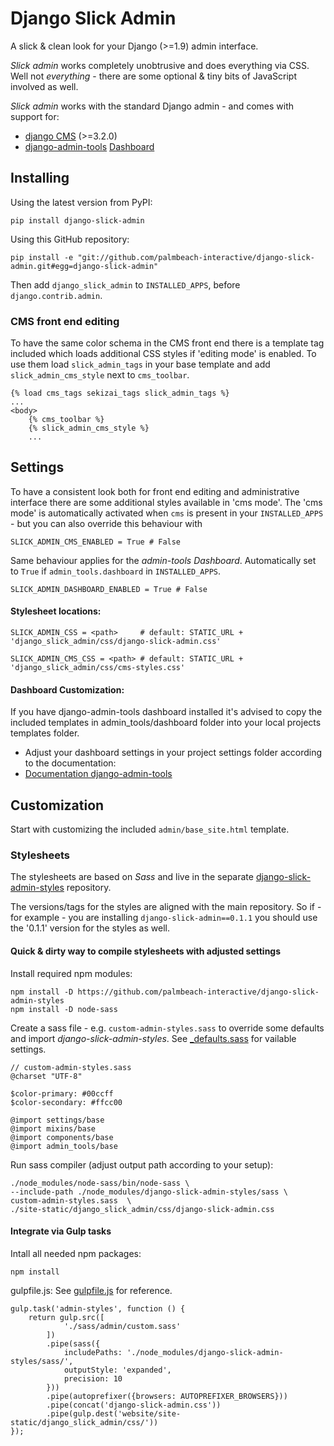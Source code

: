 Django Slick Admin
===================

A slick & clean look for your Django (>=1.9) admin interface.

*Slick admin* works completely unobtrusive and does everything via CSS.
Well not *everything* - there are some optional & tiny bits of JavaScript involved as well.

*Slick admin* works with the standard Django admin - and comes with support for:

 - [django CMS](https://www.django-cms.org/en/) (>=3.2.0)
 - [django-admin-tools](https://github.com/django-admin-tools/django-admin-tools) [Dashboard](http://django-admin-tools.readthedocs.io/en/latest/dashboard.html)


Installing
----------

Using the latest version from PyPI:

    pip install django-slick-admin

Using this GitHub repository:

    pip install -e "git://github.com/palmbeach-interactive/django-slick-admin.git#egg=django-slick-admin"


Then add `django_slick_admin` to `INSTALLED_APPS`, before `django.contrib.admin`.


### CMS front end editing

To have the same color schema in the CMS front end there is a template tag included which loads additional CSS styles
if 'editing mode' is enabled. To use them load `slick_admin_tags` in your base template and add `slick_admin_cms_style`
next to `cms_toolbar`.

    {% load cms_tags sekizai_tags slick_admin_tags %}
    ...
    <body>
        {% cms_toolbar %}
        {% slick_admin_cms_style %}
        ...


Settings
--------

To have a consistent look both for front end editing and administrative interface there are some additional
styles available in 'cms mode'.
The 'cms mode' is automatically activated when `cms` is present in your `INSTALLED_APPS` - but you can also
override this behaviour with

    SLICK_ADMIN_CMS_ENABLED = True # False

Same behaviour applies for the *admin-tools Dashboard*. Automatically set to `True` if `admin_tools.dashboard` in `INSTALLED_APPS`.

    SLICK_ADMIN_DASHBOARD_ENABLED = True # False


#### Stylesheet locations:

    SLICK_ADMIN_CSS = <path>     # default: STATIC_URL + 'django_slick_admin/css/django-slick-admin.css'

    SLICK_ADMIN_CMS_CSS = <path> # default: STATIC_URL + 'django_slick_admin/css/cms-styles.css'


#### Dashboard Customization:

If you have django-admin-tools dashboard installed it's advised to copy the included templates in admin_tools/dashboard folder into your local projects templates folder.

- Adjust your dashboard settings in your project settings folder according to the documentation:
- [Documentation django-admin-tools](https://django-admin-tools.readthedocs.io/en/latest/)

Customization
-------------

Start with customizing the included `admin/base_site.html` template.


### Stylesheets

The stylesheets are based on *Sass* and live in the separate [django-slick-admin-styles](https://github.com/palmbeach-interactive/django-slick-admin-styles)
repository.

The versions/tags for the styles are aligned with the main repository. So if - for example - you are installing `django-slick-admin==0.1.1`
you should use the '0.1.1' version for the styles as well.

#### Quick & dirty way to compile stylesheets with adjusted settings

Install required npm modules:

    npm install -D https://github.com/palmbeach-interactive/django-slick-admin-styles
    npm install -D node-sass


Create a sass file - e.g. `custom-admin-styles.sass` to override some defaults and import *django-slick-admin-styles*.
See [\_defaults.sass](https://github.com/palmbeach-interactive/django-slick-admin-styles/blob/master/sass/settings/_defaults.sass) for vailable settings.


    // custom-admin-styles.sass
    @charset "UTF-8"

    $color-primary: #00ccff
    $color-secondary: #ffcc00

    @import settings/base
    @import mixins/base
    @import components/base
    @import admin_tools/base


Run sass compiler (adjust output path according to your setup):

    ./node_modules/node-sass/bin/node-sass \
    --include-path ./node_modules/django-slick-admin-styles/sass \
    custom-admin-styles.sass  \
    ./site-static/django_slick_admin/css/django-slick-admin.css


#### Integrate via Gulp tasks

Intall all needed npm packages:

    npm install

gulpfile.js:
See [gulpfile.js](https://github.com/palmbeach-interactive/django-slick-admin/blob/master/gulpfile.js) for reference.

    gulp.task('admin-styles', function () {
        return gulp.src([
                './sass/admin/custom.sass'
            ])
            .pipe(sass({
                includePaths: './node_modules/django-slick-admin-styles/sass/',
                outputStyle: 'expanded',
                precision: 10
            }))
            .pipe(autoprefixer({browsers: AUTOPREFIXER_BROWSERS}))
            .pipe(concat('django-slick-admin.css'))
            .pipe(gulp.dest('website/site-static/django_slick_admin/css/'))
    });


